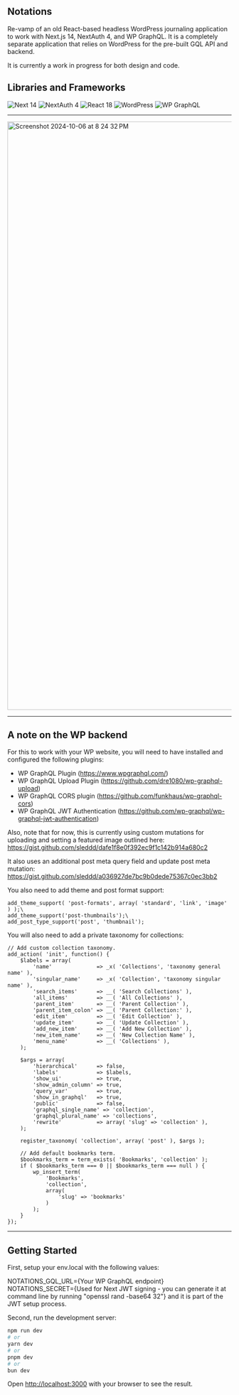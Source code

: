 ## Notations
Re-vamp of an old React-based headless WordPress journaling application to work with Next.js 14, NextAuth 4, and WP GraphQL. It is a completely separate application that relies on WordPress for the pre-built GQL API and backend.

It is currently a work in progress for both design and code.

## Libraries and Frameworks
![Next 14](https://img.shields.io/badge/Next%2014-black)
![NextAuth 4](https://img.shields.io/badge/NextAuth%204-purple)
![React 18](https://img.shields.io/badge/React%2018-teal)
![WordPress](https://img.shields.io/badge/WordPress-blue)
![WP GraphQL](https://img.shields.io/badge/WP%20GraphQL-blue)

---

<img width="1324" alt="Screenshot 2024-10-06 at 8 24 32 PM" src="https://github.com/user-attachments/assets/7ebe68eb-18e2-4aa1-9b33-0a485eb0de98">

---

## A note on the WP backend
For this to work with your WP website, you will need to have installed and configured the following plugins: 
- WP GraphQL Plugin (https://www.wpgraphql.com/)
- WP GraphQL Upload Plugin (https://github.com/dre1080/wp-graphql-upload)
- WP GraphQL CORS plugin (https://github.com/funkhaus/wp-graphql-cors)
- WP GraphQL JWT Authentication (https://github.com/wp-graphql/wp-graphql-jwt-authentication)

Also, note that for now, this is currently using custom mutations for uploading and setting a featured image outlined here:\
https://gist.github.com/sleddd/dafe1f8e0f392ec9f1c142b914a680c2

It also uses an additional post meta query field and update post meta mutation: 
https://gist.github.com/sleddd/a036927de7bc9b0dede75367c0ec3bb2

You also need to add theme and post format support:
```
add_theme_support( 'post-formats', array( 'standard', 'link', 'image' ) );\
add_theme_support('post-thumbnails');\
add_post_type_support('post', 'thumbnail');
```

You will also need to add a private taxonomy for collections:
```
// Add custom collection taxonomy.
add_action( 'init', function() {
	$labels = array(
        'name'              => _x( 'Collections', 'taxonomy general name' ),
        'singular_name'     => _x( 'Collection', 'taxonomy singular name' ),
        'search_items'      => __( 'Search Collections' ),
        'all_items'         => __( 'All Collections' ),
        'parent_item'       => __( 'Parent Collection' ),
        'parent_item_colon' => __( 'Parent Collection:' ),
        'edit_item'         => __( 'Edit Collection' ),
        'update_item'       => __( 'Update Collection' ),
        'add_new_item'      => __( 'Add New Collection' ),
        'new_item_name'     => __( 'New Collection Name' ),
        'menu_name'         => __( 'Collections' ),
    );

    $args = array(
        'hierarchical'      => false,
        'labels'            => $labels,
        'show_ui'           => true,
        'show_admin_column' => true,
        'query_var'         => true,
        'show_in_graphql'   => true,
        'public'            => false,
        'graphql_single_name' => 'collection',
        'graphql_plural_name' => 'collections',
        'rewrite'           => array( 'slug' => 'collection' ),
    );

    register_taxonomy( 'collection', array( 'post' ), $args );

	// Add default bookmarks term.
    $bookmarks_term = term_exists( 'Bookmarks', 'collection' );
    if ( $bookmarks_term === 0 || $bookmarks_term === null ) {
        wp_insert_term(
            'Bookmarks',
            'collection',
            array(
                'slug' => 'bookmarks'
            )
        );
    }
});
```

---

## Getting Started

First, setup your env.local with the following values: 

NOTATIONS_GQL_URL={Your WP GraphQL endpoint}\
NOTATIONS_SECRET={Used for Next JWT signing - you can generate it at command line by running "openssl rand -base64 32"} and it is part of the JWT setup process.

Second, run the development server:

```bash
npm run dev
# or
yarn dev
# or
pnpm dev
# or
bun dev
```

Open [http://localhost:3000](http://localhost:3000) with your browser to see the result.
